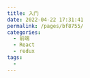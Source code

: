 ```yaml
---
title: 入门
date: 2022-04-22 17:31:41
permalink: /pages/bf8755/
categories:
  - 前端
  - React
  - redux
tags:
  - 
---
```

